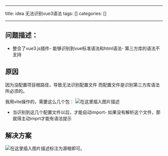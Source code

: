 
--- 
title:  idea 无法识别vue3语法 
tags: []
categories: [] 

---
## 问题描述：
- 整合了vue3.js插件- 能够识别到vue标准语法和html语法- 第三方库的语法不支持
## 原因

因为没配置项目根路径，导致无法识别配置文件 而配置文件是识别第三方库语法所必须的。

我用vite操作的，需要这么几个包： <img src="https://img-blog.csdnimg.cn/791eb026d3ec4df2b481aaa02f727cd2.png" alt="在这里插入图片描述">
- 当识别到这几个配置文件以后，才能自动import- 如果没有解析这个文件，那就得主动imprt才能有语法提示
## 解决方案

<img src="https://img-blog.csdnimg.cn/1f9a60be4e5045b583dabd1c78d23b9e.png" alt="在这里插入图片描述">标注为源根即可。
